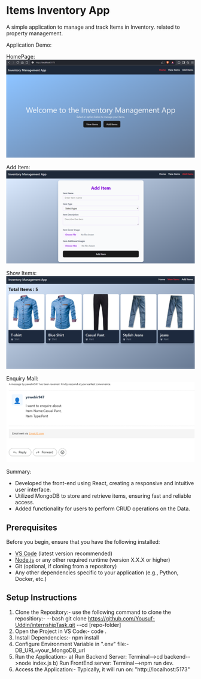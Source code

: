 # Items Inventory App
A simple application to manage and track Items in Inventory.
related to property management.

Application Demo:

HomePage:
![Tool](https://github.com/Yousuf-Uddin/internshipTask/blob/main/src/assets/1.png)

Add Item:
![Tool](https://github.com/Yousuf-Uddin/internshipTask/blob/main/src/assets/2.png)

Show Items:
![Tool](https://github.com/Yousuf-Uddin/internshipTask/blob/main/src/assets/3.png)

Enquiry Mail:
![Tool](https://github.com/Yousuf-Uddin/internshipTask/blob/main/src/assets/4.png)

Summary:
- Developed the front-end using React, creating a responsive and intuitive user interface.
- Utilized MongoDB to store and retrieve items, ensuring fast and reliable access.
- Added functionality for users to perform CRUD operations on the Data.


## Prerequisites

Before you begin, ensure that you have the following installed:

- [VS Code](https://code.visualstudio.com/) (latest version recommended)
- [Node.js](https://nodejs.org/) or any other required runtime (version X.X.X or higher)
- Git (optional, if cloning from a repository)
- Any other dependencies specific to your application (e.g., Python, Docker, etc.)

## Setup Instructions
1. Clone the Repository:-
use the following command to clone the repositiory:-
--bash git clone https://github.com/Yousuf-Uddin/internshipTask.git
--cd [repo-folder]
3. Open the Project in VS Code:-
code .
4. Install Dependencies:-
npm install
5. Configure Environment Variable in ".env" file:-
DB_URL=your_MongoDB_url
6. Run the Application:-
a) Run Backend Server: Terminal-->cd backend-->node index.js
b) Run FrontEnd server: Terminal-->npm run dev.
8. Access the Application:-
Typically, it will run on: "http://localhost:5173"

